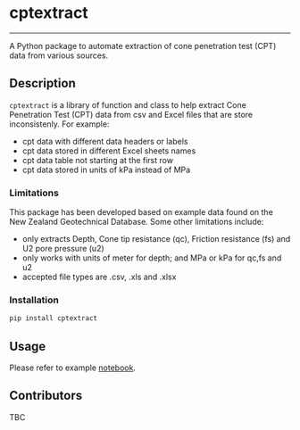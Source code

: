 # cptextract
---
A Python package to automate extraction of cone penetration test (CPT) data from various sources.

## Description
`cptextract` is a library of function and class to help extract Cone Penetration Test (CPT) data from csv and Excel files that are store inconsistenly. For example:
- cpt data with different data headers or labels
- cpt data stored in different Excel sheets names
- cpt data table not starting at the first row
- cpt data stored in units of kPa instead of MPa

### Limitations
This package has been developed based on example data found on the New Zealand Geotechnical Database. Some other limitations include:
- only extracts Depth, Cone tip resistance (qc), Friction resistance (fs) and U2 pore pressure (u2)
- only works with units of meter for depth; and MPa or kPa for qc,fs and u2
- accepted file types are .csv, .xls and .xlsx

### Installation
```bash
pip install cptextract
```

## Usage
Please refer to example [notebook](https://github.com/geocodes-eng/cptextract). 

## Contributors
TBC